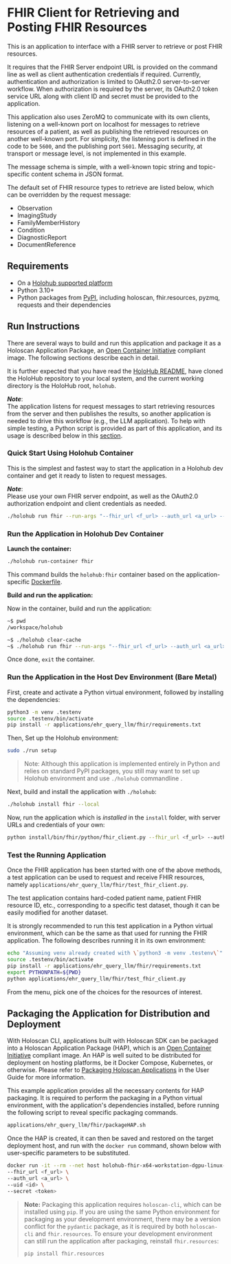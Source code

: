 # FHIR Client for Retrieving and Posting FHIR Resources

This is an application to interface with a FHIR server to retrieve or post FHIR resources.

It requires that the FHIR Server endpoint URL is provided on the command line as well as client authentication credentials if required. Currently, authentication and authorization is limited to OAuth2.0 server-to-server workflow. When authorization is required by the server, its OAuth2.0 token service URL along with client ID and secret must be provided to the application.

This application also uses ZeroMQ to communicate with its own clients, listening on a well-known port on localhost for messages to retrieve resources of a patient, as well as publishing the retrieved resources on another well-known port. For simplicity, the listening port is defined in the code to be `5600`, and the publishing port `5601`. Messaging security, at transport or message level, is not implemented in this example.

The message schema is simple, with a well-known topic string and topic-specific content schema in JSON format.

The default set of FHIR resource types to retrieve are listed below, which can be overridden by the request message:

- Observation
- ImagingStudy
- FamilyMemberHistory
- Condition
- DiagnosticReport
- DocumentReference

## Requirements

- On a [Holohub supported platform](../../README.md#supported-platforms)
- Python 3.10+
- Python packages from [PyPI](https://pypi.org), including holoscan, fhir.resources, pyzmq, requests and their dependencies

## Run Instructions

There are several ways to build and run this application and package it as a Holoscan Application Package, an [Open Container Initiative](https://opencontainers.org/) compliant image. The following sections describe each in detail.

It is further expected that you have read the [HoloHub README](../../../README.md), have cloned the HoloHub repository to your local system, and the current working directory is the HoloHub root, `holohub`.

**_Note_**:  
The application listens for request messages to start retrieving resources from the server and then publishes the results, so another application is needed to drive this workflow (e.g., the LLM application). To help with simple testing, a Python script is provided as part of this application, and its usage is described below in this [section](#test-the-running-application).

### Quick Start Using Holohub Container

This is the simplest and fastest way to start the application in a Holohub dev container and get it ready to listen to request messages.

**_Note_**:  
Please use your own FHIR server endpoint, as well as the OAuth2.0 authorization endpoint and client credentials as needed.

```bash
./holohub run fhir --run-args "--fhir_url <f_url> --auth_url <a_url> --uid <id> --secret <token>"
```

### Run the Application in Holohub Dev Container

**Launch the container:**

```bash
./holohub run-container fhir
```

This command builds the `holohub:fhir` container based on the application-specific [Dockerfile](./Dockerfile).

**Build and run the application:**

Now in the container, build and run the application:

```bash
~$ pwd
/workspace/holohub

~$ ./holohub clear-cache
~$ ./holohub run fhir --run-args "--fhir_url <f_url> --auth_url <a_url> --uid <id> --secret <token>"
```

Once done, `exit` the container.

### Run the Application in the Host Dev Environment (Bare Metal)

First, create and activate a Python virtual environment, followed by installing the dependencies:

```bash
python3 -m venv .testenv
source .testenv/bin/activate
pip install -r applications/ehr_query_llm/fhir/requirements.txt
```

Then, Set up the Holohub environment:

```bash
sudo ./run setup
```

> Note: Although this application is implemented entirely in Python and relies on standard PyPI packages, you still may want to set up Holohub environment and use `./holohub` commandline .

Next, build and install the application with `./holohub`:

```bash
./holohub install fhir --local
```

Now, run the application which is _installed_ in the `install` folder, with server URLs and credentials of your own:

```bash
python install/bin/fhir/python/fhir_client.py --fhir_url <f_url> --auth_url <a_url> --uid <id> --secret <token>
```

### Test the Running Application

Once the FHIR application has been started with one of the above methods, a test application can be used to request and receive FHIR resources, namely `applications/ehr_query_llm/fhir/test_fhir_client.py`.

The test application contains hard-coded patient name, patient FHIR resource ID, etc., corresponding to a specific test dataset, though it can be easily modified for another dataset.

It is strongly recommended to run this test application in a Python virtual environment, which can be the same as that used for running the FHIR application. The following describes running it in its own environment:

```bash
echo "Assuming venv already created with \`python3 -m venv .testenv\`"
source .testenv/bin/activate
pip install -r applications/ehr_query_llm/fhir/requirements.txt
export PYTHONPATH=${PWD}
python applications/ehr_query_llm/fhir/test_fhir_client.py
```

From the menu, pick one of the choices for the resources of interest.

## Packaging the Application for Distribution and Deployment

With Holoscan CLI, applications built with Holoscan SDK can be packaged into a Holoscan Application Package (HAP), which is an [Open Container Initiative](https://opencontainers.org/) compliant image. An HAP is well suited to be distributed for deployment on hosting platforms, be it Docker Compose, Kubernetes, or otherwise. Please refer to [Packaging Holoscan Applications](https://docs.nvidia.com/holoscan/sdk-user-guide/holoscan_packager.html) in the User Guide for more information.

This example application provides all the necessary contents for HAP packaging. It is required to perform the packaging in a Python virtual environment, with the application's dependencies installed, before running the following script to reveal specific packaging commands.

```bash
applications/ehr_query_llm/fhir/packageHAP.sh
```

Once the HAP is created, it can then be saved and restored on the target deployment host, and run with the `docker run` command, shown below with user-specific parameters to be substituted.

```bash
docker run -it --rm --net host holohub-fhir-x64-workstation-dgpu-linux-amd64:1.0 \
--fhir_url <f_url> \
--auth_url <a_url> \
--uid <id> \
--secret <token>
```

> **Note:** Packaging this application requires `holoscan-cli`, which can be installed using `pip`. If you are using the same Python environment for packaging as your development environment, there may be a version conflict for the `pydantic` package, as it is required by both `holoscan-cli` and `fhir.resources`. To ensure your development environment can still run the application after packaging, reinstall `fhir.resources`:
>
> ```bash
> pip install fhir.resources
> ```
